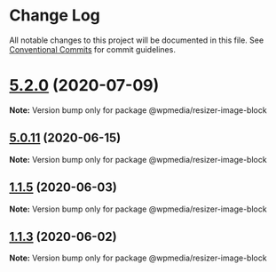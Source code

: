# Change Log

All notable changes to this project will be documented in this file.
See [Conventional Commits](https://conventionalcommits.org) for commit guidelines.

# [5.2.0](https://github.com/WPMedia/fusion-news-theme-blocks/compare/v5.2.0-beta.0...v5.2.0) (2020-07-09)

**Note:** Version bump only for package @wpmedia/resizer-image-block





## [5.0.11](https://github.com/WPMedia/fusion-news-theme-blocks/compare/v5.0.11-beta.0...v5.0.11) (2020-06-15)

**Note:** Version bump only for package @wpmedia/resizer-image-block





## [1.1.5](https://github.com/WPMedia/fusion-news-theme-blocks/compare/@wpmedia/resizer-image-block@1.1.5-hotfix.0...@wpmedia/resizer-image-block@1.1.5) (2020-06-03)

**Note:** Version bump only for package @wpmedia/resizer-image-block





## [1.1.3](https://github.com/WPMedia/fusion-news-theme-blocks/compare/@wpmedia/resizer-image-block@1.1.3-beta.3...@wpmedia/resizer-image-block@1.1.3) (2020-06-02)

**Note:** Version bump only for package @wpmedia/resizer-image-block
